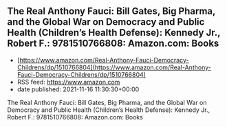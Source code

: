 ## The Real Anthony Fauci: Bill Gates, Big Pharma, and the Global War on Democracy and Public Health (Children’s Health Defense): Kennedy Jr., Robert F.: 9781510766808: Amazon.com: Books
 - [https://www.amazon.com/Real-Anthony-Fauci-Democracy-Childrens/dp/1510766804](https://www.amazon.com/Real-Anthony-Fauci-Democracy-Childrens/dp/1510766804)
 - RSS feed: https://www.amazon.com
 - date published: 2021-11-16 11:30:30+00:00

The Real Anthony Fauci: Bill Gates, Big Pharma, and the Global War on Democracy and Public Health (Children’s Health Defense): Kennedy Jr., Robert F.: 9781510766808: Amazon.com: Books

